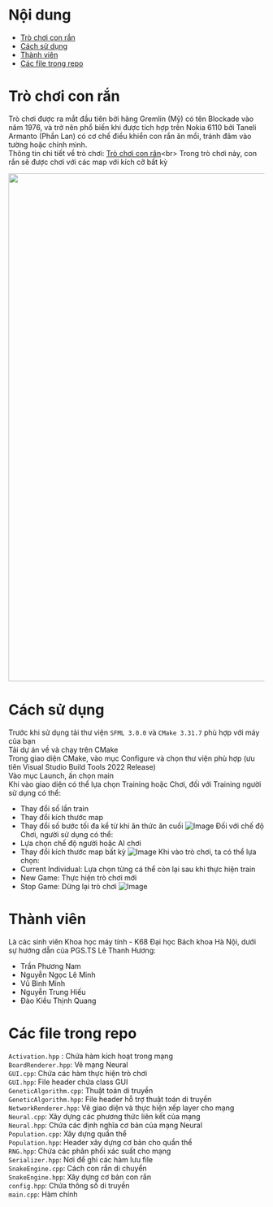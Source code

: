 # Nội dung
- [Trò chơi con rắn](#Trò-chơi-con-rắn)
- [Cách sử dụng](#Cách-sử-dụng)
- [Thành viên](#Thành-viên)
- [Các file trong repo](#Các-file-trong-repo)
# Trò chơi con rắn
Trò chơi được ra mắt đầu tiên bởi hãng Gremlin (Mỹ) có tên Blockade vào năm 1976, và trở nên phổ biến khi được tích hợp trên Nokia 6110 bởi Taneli Armanto (Phần Lan) có cơ chế điều khiển con rắn ăn mồi, tránh đâm vào tường hoặc chính mình.<br>
Thông tin chi tiết về trò chơi: [Trò chơi con răn](https://en.wikipedia.org/wiki/Snake_(video_game_genre))<br>
Trong trò chơi này, con rắn sẽ được chơi với các map với kích cỡ bất kỳ

<img src="https://camo.githubusercontent.com/bc46667eed02c3f315e62942957f8c87c687cab586d4e1ba37ebf7b1069a3023/68747470733a2f2f7777772e6d756c7469706c69636174696f6e67616d65732e636f6d2f696d616765732f626c6f67732f6d756c7469706c69636174696f6e2d736e616b652d73637265656e73686f742e706e67" width="1000"/>


# Cách sử dụng
Trước khi sử dụng tải thư viện `SFML 3.0.0` và `CMake 3.31.7` phù hợp với máy của bạn <br>
Tải dự án về và chạy trên CMake <br>
Trong giao diện CMake, vào mục Configure và chọn thư viện phù hợp (ưu tiên Visual Studio Build Tools 2022 Release) <br>
Vào mục Launch, ấn chọn main <br>
Khi vào giao diện có thể lựa chọn Training hoặc Chơi, đối với Training người sử dụng có thể:
- Thay đổi số lần train
- Thay đổi kích thước map
- Thay đổi số bước tối đa kể từ khi ăn thức ăn cuối
![Image](https://github.com/user-attachments/assets/ebcdbd0e-4fdc-452e-8f1d-c54192c2499f) 
Đối với chế độ Chơi, người sử dụng có thể:
- Lựa chọn chế độ người hoặc AI chơi
- Thay đổi kích thước map bất kỳ
![Image](https://github.com/user-attachments/assets/e52d74de-c422-41dc-b4ba-3ffd8d0afa7a)
Khi vào trò chơi, ta có thể lựa chọn:<br>
- Current Individual: Lựa chọn từng cá thể còn lại sau khi thực hiện train
- New Game: Thực hiện trò chơi mới
- Stop Game: Dừng lại trò chơi
![Image](https://github.com/user-attachments/assets/1229e104-0c4a-46f8-8afb-bb9b29143154)
# Thành viên
Là các sinh viên Khoa học máy tính - K68 Đại học Bách khoa Hà Nội, dưới sự hướng dẫn của PGS.TS Lê Thanh Hương:
- Trần Phương Nam 
- Nguyễn Ngọc Lê Minh
- Vũ Bình Minh
- Nguyễn Trung Hiếu
- Đào Kiều Thịnh Quang
# Các file trong repo
`Activation.hpp` : Chứa hàm kích hoạt trong mạng <br>
`BoardRenderer.hpp`: Vẽ mạng Neural <br>
`GUI.cpp`: Chứa các hàm thực hiện trò chơi <br>
`GUI.hpp`: File header chứa class GUI <br>
`GeneticAlgorithm.cpp`: Thuật toán di truyền <br>
`GeneticAlgorithm.hpp`: File header hỗ trợ thuật toán di truyền <br>
`NetworkRenderer.hpp`: Vẽ giao diện và thực hiện xếp layer cho mạng <br>
`Neural.cpp`: Xây dựng các phương thức liên kết của mạng <br>
`Neural.hpp`: Chứa các định nghĩa cơ bản của mạng Neural <br>
`Population.cpp`: Xây dựng quần thể <br>
`Population.hpp`: Header xây dựng cơ bản cho quần thể <br>
`RNG.hpp`: Chứa các phân phối xác suất cho mạng<br>
`Serializer.hpp`: Nơi để ghi các hàm lưu file<br>
`SnakeEngine.cpp`: Cách con rắn di chuyển<br>
`SnakeEngine.hpp`: Xây dựng cơ bản con rắn<br>
`config.hpp`: Chứa thông số di truyền<br>
`main.cpp`: Hàm chính<br>
